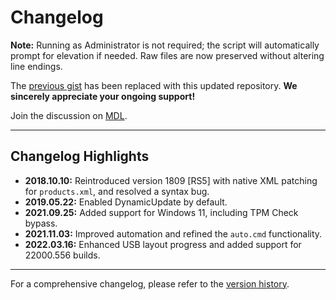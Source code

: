 # Changelog

**Note:** Running as Administrator is not required; the script will automatically prompt for elevation if needed. Raw files are now preserved without altering line endings.

The [previous gist](https://git.io/MediaCreationTool.bat) has been replaced with this updated repository. **We sincerely appreciate your ongoing support!**

Join the discussion on [MDL](https://forums.mydigitallife.net/threads/universal-mediacreationtool-wrapper-script-create-windows-11-media-with-automatic-bypass.84168/).

---

## Changelog Highlights

- **2018.10.10:** Reintroduced version 1809 [RS5] with native XML patching for `products.xml`, and resolved a syntax bug.
- **2019.05.22:** Enabled DynamicUpdate by default.
- **2021.09.25:** Added support for Windows 11, including TPM Check bypass.
- **2021.11.03:** Improved automation and refined the `auto.cmd` functionality.
- **2022.03.16:** Enhanced USB layout progress and added support for 22000.556 builds.

---

For a comprehensive changelog, please refer to the [version history](https://git.io/MediaCreationTool.bat).